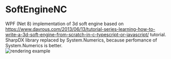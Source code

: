 # SoftEngineNC
WPF (Net 8) implementation of 3d soft engine based on https://www.davrous.com/2013/06/13/tutorial-series-learning-how-to-write-a-3d-soft-engine-from-scratch-in-c-typescript-or-javascript/ tutorial. <br/>
SharpDX library replaced by System.Numerics, because perfomance of System.Numerics is better.<br/>
![rendering example](https://i.ibb.co/z7gGJgH/2024-01-10-000756.png)
